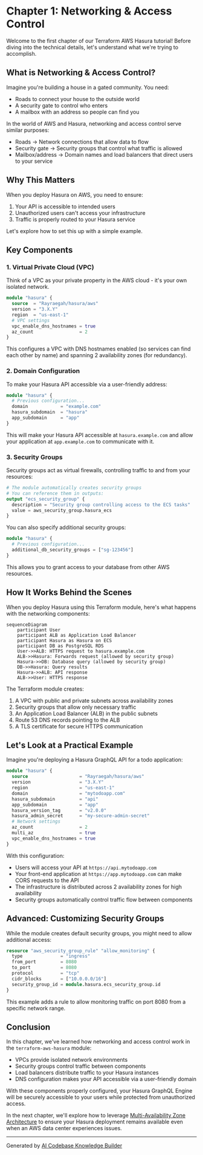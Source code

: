 # Chapter 1: Networking & Access Control

Welcome to the first chapter of our Terraform AWS Hasura tutorial! Before diving into the technical details, let's understand what we're trying to accomplish.

## What is Networking & Access Control?

Imagine you're building a house in a gated community. You need:
- Roads to connect your house to the outside world
- A security gate to control who enters
- A mailbox with an address so people can find you

In the world of AWS and Hasura, networking and access control serve similar purposes:
- Roads → Network connections that allow data to flow
- Security gate → Security groups that control what traffic is allowed
- Mailbox/address → Domain names and load balancers that direct users to your service

## Why This Matters

When you deploy Hasura on AWS, you need to ensure:
1. Your API is accessible to intended users
2. Unauthorized users can't access your infrastructure
3. Traffic is properly routed to your Hasura service

Let's explore how to set this up with a simple example.

## Key Components

### 1. Virtual Private Cloud (VPC)

Think of a VPC as your private property in the AWS cloud - it's your own isolated network.

```terraform
module "hasura" {
  source  = "Rayraegah/hasura/aws"
  version = "3.X.Y"
  region  = "us-east-1"
  # VPC settings
  vpc_enable_dns_hostnames = true
  az_count                 = 2
}
```

This configures a VPC with DNS hostnames enabled (so services can find each other by name) and spanning 2 availability zones (for redundancy).

### 2. Domain Configuration

To make your Hasura API accessible via a user-friendly address:

```terraform
module "hasura" {
  # Previous configuration...
  domain            = "example.com"
  hasura_subdomain  = "hasura"
  app_subdomain     = "app"
}
```

This will make your Hasura API accessible at `hasura.example.com` and allow your application at `app.example.com` to communicate with it.

### 3. Security Groups

Security groups act as virtual firewalls, controlling traffic to and from your resources:

```terraform
# The module automatically creates security groups
# You can reference them in outputs:
output "ecs_security_group" {
  description = "Security group controlling access to the ECS tasks"
  value = aws_security_group.hasura_ecs
}
```

You can also specify additional security groups:

```terraform
module "hasura" {
  # Previous configuration...
  additional_db_security_groups = ["sg-123456"]
}
```

This allows you to grant access to your database from other AWS resources.

## How It Works Behind the Scenes

When you deploy Hasura using this Terraform module, here's what happens with the networking components:

```mermaid
sequenceDiagram
    participant User
    participant ALB as Application Load Balancer
    participant Hasura as Hasura on ECS
    participant DB as PostgreSQL RDS
    User->>ALB: HTTPS request to hasura.example.com
    ALB->>Hasura: Forwards request (allowed by security group)
    Hasura->>DB: Database query (allowed by security group)
    DB->>Hasura: Query results
    Hasura->>ALB: API response
    ALB->>User: HTTPS response
```

The Terraform module creates:

1. A VPC with public and private subnets across availability zones
2. Security groups that allow only necessary traffic
3. An Application Load Balancer (ALB) in the public subnets
4. Route 53 DNS records pointing to the ALB
5. A TLS certificate for secure HTTPS communication

## Let's Look at a Practical Example

Imagine you're deploying a Hasura GraphQL API for a todo application:

```terraform
module "hasura" {
  source                   = "Rayraegah/hasura/aws"
  version                  = "3.X.Y"
  region                   = "us-east-1"
  domain                   = "mytodoapp.com"
  hasura_subdomain         = "api"
  app_subdomain            = "app"
  hasura_version_tag       = "v2.0.0"
  hasura_admin_secret      = "my-secure-admin-secret"
  # Network settings
  az_count                 = 2
  multi_az                 = true
  vpc_enable_dns_hostnames = true
}
```

With this configuration:
- Users will access your API at `https://api.mytodoapp.com`
- Your front-end application at `https://app.mytodoapp.com` can make CORS requests to the API
- The infrastructure is distributed across 2 availability zones for high availability
- Security groups automatically control traffic flow between components

## Advanced: Customizing Security Groups

While the module creates default security groups, you might need to allow additional access:

```terraform
resource "aws_security_group_rule" "allow_monitoring" {
  type              = "ingress"
  from_port         = 8080
  to_port           = 8080
  protocol          = "tcp"
  cidr_blocks       = ["10.0.0.0/16"]
  security_group_id = module.hasura.ecs_security_group.id
}
```

This example adds a rule to allow monitoring traffic on port 8080 from a specific network range.

## Conclusion

In this chapter, we've learned how networking and access control work in the `terraform-aws-hasura` module:

- VPCs provide isolated network environments
- Security groups control traffic between components
- Load balancers distribute traffic to your Hasura instances
- DNS configuration makes your API accessible via a user-friendly domain

With these components properly configured, your Hasura GraphQL Engine will be securely accessible to your users while protected from unauthorized access.

In the next chapter, we'll explore how to leverage [Multi-Availability Zone Architecture](02_multi_availability_zone_architecture_.md) to ensure your Hasura deployment remains available even when an AWS data center experiences issues.

---

Generated by [AI Codebase Knowledge Builder](https://github.com/The-Pocket/Tutorial-Codebase-Knowledge)